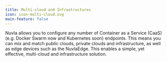 ```yaml
---
title: Multi-cloud and Infrastructures
icon: icon-multi-cloud.svg
main-feature: false
---
```


Nuvla allows you to configure any number of Container as a Service (CaaS) (e.g. Docker Swarm now and Kubernetes soon) endpoints. This means you can mix and match public clouds, private clouds and infrastructure, as well as edge devices such as the NuvlaEdge. This enables a simple, yet effective, multi-cloud and infrastructure solution.
